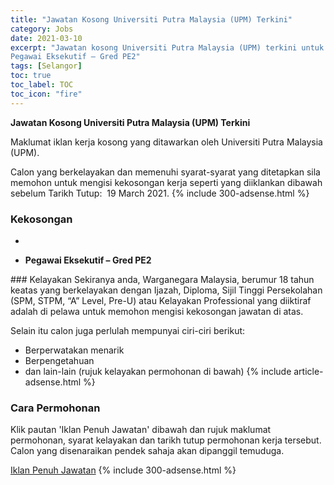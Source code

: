 ```yaml
---
title: "Jawatan Kosong Universiti Putra Malaysia (UPM) Terkini" 
category: Jobs 
date: 2021-03-10 
excerpt: "Jawatan kosong Universiti Putra Malaysia (UPM) terkini untuk kekosongan ,
Pegawai Eksekutif – Gred PE2" 
tags: [Selangor] 
toc: true 
toc_label: TOC 
toc_icon: "fire" 
--- 
```


**Jawatan Kosong Universiti Putra Malaysia (UPM) Terkini**

Maklumat iklan kerja kosong yang ditawarkan oleh Universiti Putra Malaysia (UPM). 

Calon yang berkelayakan dan memenuhi syarat-syarat yang ditetapkan sila memohon untuk mengisi kekosongan kerja seperti yang diiklankan dibawah sebelum Tarikh Tutup:  19 March 2021. 
{% include 300-adsense.html %} 
### Kekosongan 
<ul>
<li>
<li>
<p><strong>Pegawai Eksekutif &#8211; Gred PE2</strong></p>
</li>
</ul> 
### Kelayakan 
Sekiranya anda, Warganegara Malaysia, berumur 18 tahun keatas yang berkelayakan dengan Ijazah, Diploma, Sijil Tinggi Persekolahan (SPM, STPM, “A” Level, Pre-U) atau Kelayakan Professional yang diiktiraf adalah di pelawa untuk memohon mengisi kekosongan jawatan di atas.

Selain itu calon juga perlulah mempunyai ciri-ciri berikut:
- Berperwatakan menarik
- Berpengetahuan
- dan lain-lain (rujuk kelayakan permohonan di bawah) 
{% include article-adsense.html %} 
### Cara Permohonan 
Klik pautan 'Iklan Penuh Jawatan' dibawah dan rujuk maklumat permohonan, syarat kelayakan dan tarikh tutup permohonan kerja tersebut.
Calon yang disenaraikan pendek sahaja akan dipanggil temuduga.

<a href="https://penerbit.upm.edu.my/jawatankosong/pegawai_eksekutif_gred_pe2_" class="btn btn--info" target="_blank" rel="nofollow noopenner">Iklan Penuh Jawatan</a> 
{% include 300-adsense.html %} 
